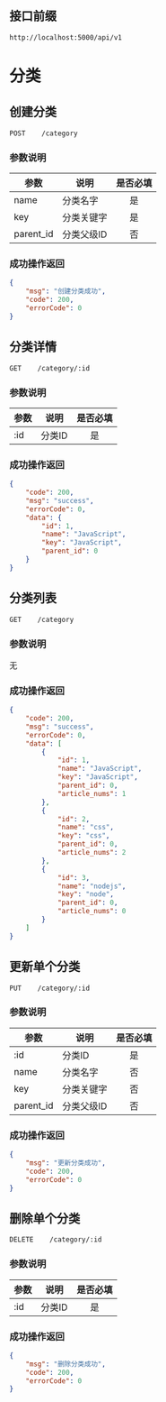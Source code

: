 ## 接口前缀
```shell
http://localhost:5000/api/v1
```

# 分类

## 创建分类
```
POST    /category
```

### 参数说明
参数 | 说明 | 是否必填
---|---|:---:
name | 分类名字 | 是
key | 分类关键字 | 是
parent_id | 分类父级ID | 否


### 成功操作返回
```json
{
    "msg": "创建分类成功",
    "code": 200,
    "errorCode": 0
}
```

## 分类详情
```
GET    /category/:id
```

### 参数说明
参数 | 说明 | 是否必填
---|---|:---:
:id | 分类ID | 是


### 成功操作返回
```json
{
    "code": 200,
    "msg": "success",
    "errorCode": 0,
    "data": {
        "id": 1,
        "name": "JavaScript",
        "key": "JavaScript",
        "parent_id": 0
    }
}
```

## 分类列表
```
GET    /category
```

### 参数说明
无

### 成功操作返回
```json
{
    "code": 200,
    "msg": "success",
    "errorCode": 0,
    "data": [
        {
            "id": 1,
            "name": "JavaScript",
            "key": "JavaScript",
            "parent_id": 0,
            "article_nums": 1
        },
        {
            "id": 2,
            "name": "css",
            "key": "css",
            "parent_id": 0,
            "article_nums": 2
        },
        {
            "id": 3,
            "name": "nodejs",
            "key": "node",
            "parent_id": 0,
            "article_nums": 0
        }
    ]
}
```

## 更新单个分类
```
PUT    /category/:id
```

### 参数说明
参数 | 说明 | 是否必填
---|---|:---:
:id | 分类ID | 是
name | 分类名字 | 否
key | 分类关键字 | 否
parent_id | 分类父级ID | 否

### 成功操作返回

```json
{
    "msg": "更新分类成功",
    "code": 200,
    "errorCode": 0
}
```

## 删除单个分类
```
DELETE    /category/:id
```

### 参数说明
参数 | 说明 | 是否必填
---|---|:---:
:id | 分类ID | 是

### 成功操作返回

```json
{
    "msg": "删除分类成功",
    "code": 200,
    "errorCode": 0
}
```
